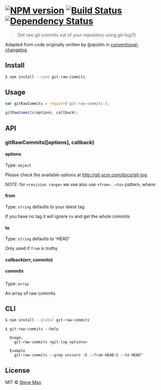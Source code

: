 #  [![NPM version][npm-image]][npm-url] [![Build Status][travis-image]][travis-url] [![Dependency Status][daviddm-url]][daviddm-image]

> Get raw git commits out of your repository using git-log(1)


Adapted from code originally written by @ajoslin in [conventional-changelog](https://github.com/ajoslin/conventional-changelog).


## Install

```sh
$ npm install --save git-raw-commits
```


## Usage

```js
var gitRawCommits = require('git-raw-commits');

gitRawCommits(options, callback);
```


## API

### gitRawCommits([options], callback)

#### options

Type: `object`

Please check the available options at http://git-scm.com/docs/git-log.

*NOTE*: for `<revision range>` we use also use `<from>..<to>` pattern, where:

#### from

Type: `string` defaults to your latest tag

If you have no tag it will ignore `to` and get the whole commits

#### to

Type: `string` defaults to 'HEAD'

Only used if `from` is truthy

#### callback(err, commits)

##### commits

Type: `array`

An array of raw commits


## CLI

```sh
$ npm install --global git-raw-commits
```

```
$ git-raw-commits --help

  Usage,
    git-raw-commits <git-log options>

  Example
    git-raw-commits --grep unicorn -E --from HEAD~2 --to HEAD^
```


## License

MIT © [Steve Mao](https://github.com/stevemao)


[npm-url]: https://npmjs.org/package/git-raw-commits
[npm-image]: https://badge.fury.io/js/git-raw-commits.svg
[travis-url]: https://travis-ci.org/stevemao/git-raw-commits
[travis-image]: https://travis-ci.org/stevemao/git-raw-commits.svg?branch=master
[daviddm-url]: https://david-dm.org/stevemao/git-raw-commits.svg?theme=shields.io
[daviddm-image]: https://david-dm.org/stevemao/git-raw-commits
